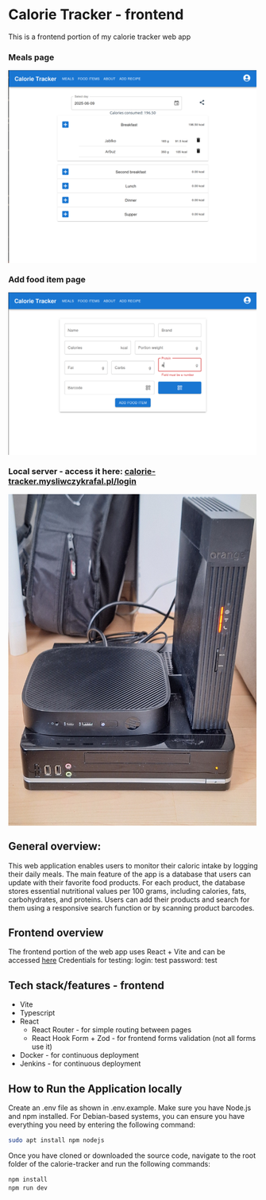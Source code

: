 # Calorie Tracker - frontend
This is a frontend portion of my calorie tracker web app

### Meals page
<picture>
    <img src="meals.png" style="max-width: 500px; display: block; margin-right: auto;">
</picture>

### Add food item page
<picture>
    <img src="addfood.png" style="max-width: 500px; display: block; margin-right: auto;">
</picture>

### Local server - access it here: [calorie-tracker.mysliwczykrafal.pl/login](https://calorie-tracker.mysliwczykrafal.pl/login)
<picture>
    <img src="server.jpg" style="max-width: 500px; display: block; margin-right: auto;">
</picture>

## General overview:
This web application enables users to monitor their caloric intake by logging their daily meals. The main feature of the app is a database that users can update with their favorite food products. For each product, the database stores essential nutritional values per 100 grams, including calories, fats, carbohydrates, and proteins. Users can add their products and search for them using a responsive search function or by scanning product barcodes.

## Frontend overview
The frontend portion of the web app uses React + Vite and can be accessed [here](https://calorie-tracker.mysliwczykrafal.pl) Credentials for testing: login: test password: test

## Tech stack/features - frontend
- Vite
- Typescript
- React
  - React Router - for simple routing between pages
  - React Hook Form + Zod - for frontend forms validation (not all forms use it)
- Docker - for continuous deployment
- Jenkins - for continuous deployment

## How to Run the Application locally
Create an .env file as shown in .env.example. Make sure you have Node.js and npm installed. For Debian-based systems, you can ensure you have everything you need by entering the following command:
```bash
sudo apt install npm nodejs
``` 
Once you have cloned or downloaded the source code, navigate to the root folder of the calorie-tracker and run the following commands: 
```bash
npm install
npm run dev
``` 

